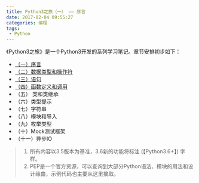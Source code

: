 ```yaml
---
title: Python3之旅（一） —— 序言
date: 2017-02-04 09:55:27
categories: 编程
tags:
 - Python
---
```


《Python3之旅》是一个Python3开发的系列学习笔记。章节安排初步如下：

- [（一）序言](/2017/02/04/the-tour-of-python3-1-catalog/)
- [（二）数据类型和操作符](/2017/02/25/the-tour-of-python3-2-data-type-operator/)
- [（三）语句](/2017/03/18/the-tour-of-python3-3-statement/)
- [（四）函数定义和调用](/2017/04/08/the-tour-of-oython3-4-function/)
- （五） 类和类继承
- （六）类型提示
- （七）字符串
- （八）模块和导入
- （九）枚举类型
- （十）Mock测试框架
- （十一）异步IO


> 1. 所有内容以3.5版本为基准，3.6新的功能将标注 (【Python3.6+】) 字样。
> 2. PEP是一个官方资源，可以查询到大部分Python语法、模块的用法和设计缘由，示例代码也主要从这里摘取。
